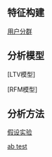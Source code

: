 
 ## 特征构建

 [用户分群](https://docs.qq.com/doc/DSXpoSVRyRmZKZFhD)

 ## 分析模型
 
 [LTV模型]

 [RFM模型]

 ## 分析方法

[假设实验](https://support.minitab.com/zh-cn/minitab/18/help-and-how-to/statistics/basic-statistics/supporting-topics/basics/statistical-and-practical-significance/)

[ab test](https://docs.qq.com/doc/DSUpYWkVoc2FvWEVB)


